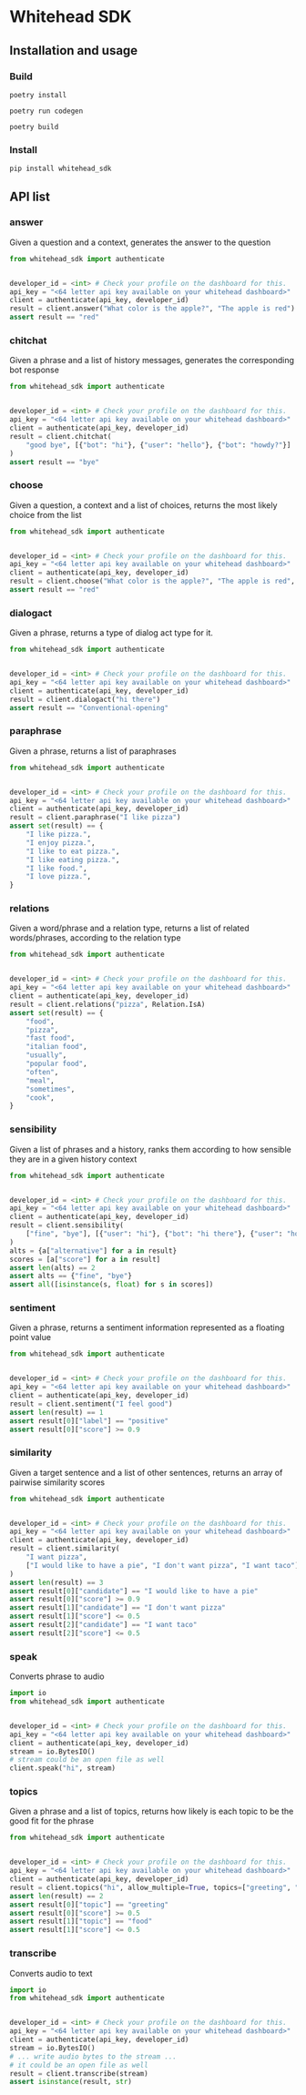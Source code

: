 # Whitehead SDK

## Installation and usage

### Build

`poetry install`

`poetry run codegen`

`poetry build`

### Install

`pip install whitehead_sdk`

## API list

### answer

Given a question and a context, generates the answer to the question

```python
from whitehead_sdk import authenticate


developer_id = <int> # Check your profile on the dashboard for this.
api_key = "<64 letter api key available on your whitehead dashboard>"
client = authenticate(api_key, developer_id)
result = client.answer("What color is the apple?", "The apple is red")
assert result == "red"
```

### chitchat

Given a phrase and a list of history messages, generates the corresponding bot response

```python
from whitehead_sdk import authenticate


developer_id = <int> # Check your profile on the dashboard for this.
api_key = "<64 letter api key available on your whitehead dashboard>"
client = authenticate(api_key, developer_id)
result = client.chitchat(
    "good bye", [{"bot": "hi"}, {"user": "hello"}, {"bot": "howdy?"}]
)
assert result == "bye"
```

### choose

Given a question, a context and a list of choices, returns the most likely choice from the list

```python
from whitehead_sdk import authenticate


developer_id = <int> # Check your profile on the dashboard for this.
api_key = "<64 letter api key available on your whitehead dashboard>"
client = authenticate(api_key, developer_id)
result = client.choose("What color is the apple?", "The apple is red", ["big", "red", "blue"])
assert result == "red"
```

### dialogact

Given a phrase, returns a type of dialog act type for it.

```python
from whitehead_sdk import authenticate


developer_id = <int> # Check your profile on the dashboard for this.
api_key = "<64 letter api key available on your whitehead dashboard>"
client = authenticate(api_key, developer_id)
result = client.dialogact("hi there")
assert result == "Conventional-opening"
```

### paraphrase

Given a phrase, returns a list of paraphrases

```python
from whitehead_sdk import authenticate


developer_id = <int> # Check your profile on the dashboard for this.
api_key = "<64 letter api key available on your whitehead dashboard>"
client = authenticate(api_key, developer_id)
result = client.paraphrase("I like pizza")
assert set(result) == {
    "I like pizza.",
    "I enjoy pizza.",
    "I like to eat pizza.",
    "I like eating pizza.",
    "I like food.",
    "I love pizza.",
}
```

### relations

Given a word/phrase and a relation type, returns a list of related words/phrases, according to the relation type 

```python
from whitehead_sdk import authenticate


developer_id = <int> # Check your profile on the dashboard for this.
api_key = "<64 letter api key available on your whitehead dashboard>"
client = authenticate(api_key, developer_id)
result = client.relations("pizza", Relation.IsA)
assert set(result) == {
    "food",
    "pizza",
    "fast food",
    "italian food",
    "usually",
    "popular food",
    "often",
    "meal",
    "sometimes",
    "cook",
}
```

### sensibility

Given a list of phrases and a history, ranks them according to how sensible they are in a given history context

```python
from whitehead_sdk import authenticate


developer_id = <int> # Check your profile on the dashboard for this.
api_key = "<64 letter api key available on your whitehead dashboard>"
client = authenticate(api_key, developer_id)
result = client.sensibility(
    ["fine", "bye"], [{"user": "hi"}, {"bot": "hi there"}, {"user": "howdy?"}]
)
alts = {a["alternative"] for a in result}
scores = [a["score"] for a in result]
assert len(alts) == 2
assert alts == {"fine", "bye"}
assert all([isinstance(s, float) for s in scores])
```

### sentiment

Given a phrase, returns a sentiment information represented as a floating point value

```python
from whitehead_sdk import authenticate


developer_id = <int> # Check your profile on the dashboard for this.
api_key = "<64 letter api key available on your whitehead dashboard>"
client = authenticate(api_key, developer_id)
result = client.sentiment("I feel good")
assert len(result) == 1
assert result[0]["label"] == "positive"
assert result[0]["score"] >= 0.9
```

### similarity

Given a target sentence and a list of other sentences, returns an array of pairwise similarity scores

```python
from whitehead_sdk import authenticate


developer_id = <int> # Check your profile on the dashboard for this.
api_key = "<64 letter api key available on your whitehead dashboard>"
client = authenticate(api_key, developer_id)
result = client.similarity(
    "I want pizza",
    ["I would like to have a pie", "I don't want pizza", "I want taco"],
)
assert len(result) == 3
assert result[0]["candidate"] == "I would like to have a pie"
assert result[0]["score"] >= 0.9
assert result[1]["candidate"] == "I don't want pizza"
assert result[1]["score"] <= 0.5
assert result[2]["candidate"] == "I want taco"
assert result[2]["score"] <= 0.5
```

### speak

Converts phrase to audio

```python
import io
from whitehead_sdk import authenticate


developer_id = <int> # Check your profile on the dashboard for this.
api_key = "<64 letter api key available on your whitehead dashboard>"
client = authenticate(api_key, developer_id)
stream = io.BytesIO()
# stream could be an open file as well
client.speak("hi", stream)
```

### topics

Given a phrase and a list of topics, returns how likely is each topic to be the good fit for the phrase

```python
from whitehead_sdk import authenticate


developer_id = <int> # Check your profile on the dashboard for this.
api_key = "<64 letter api key available on your whitehead dashboard>"
client = authenticate(api_key, developer_id)
result = client.topics("hi", allow_multiple=True, topics=["greeting", "food"])
assert len(result) == 2
assert result[0]["topic"] == "greeting"
assert result[0]["score"] >= 0.5
assert result[1]["topic"] == "food"
assert result[1]["score"] <= 0.5
```

### transcribe

Converts audio to text

```python
import io
from whitehead_sdk import authenticate


developer_id = <int> # Check your profile on the dashboard for this.
api_key = "<64 letter api key available on your whitehead dashboard>"
client = authenticate(api_key, developer_id)
stream = io.BytesIO()
# ... write audio bytes to the stream ...
# it could be an open file as well
result = client.transcribe(stream)
assert isinstance(result, str)
```
